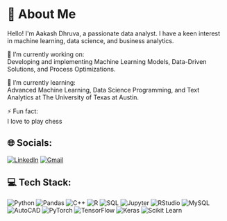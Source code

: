 # 💫 About Me

Hello! I'm Aakash Dhruva, a passionate data analyst. I have a keen interest in machine learning, data science, and business analytics.

🔭 I’m currently working on:  
Developing and implementing Machine Learning Models, Data-Driven Solutions, and Process Optimizations.

🌱 I’m currently learning:  
Advanced Machine Learning, Data Science Programming, and Text Analytics at The University of Texas at Austin.

⚡ Fun fact:  
I love to play chess


## 🌐 Socials:  
[![LinkedIn](https://img.shields.io/badge/LinkedIn-%230077B5.svg?logo=linkedin&logoColor=white)](https://linkedin.com/in/aakashdhruva)
[![Gmail](https://img.shields.io/badge/Gmail-D14836?style=flat&logo=gmail&logoColor=white)](mailto:dhruvaaakash@utexas.edu)


## 💻 Tech Stack:
<img alt="Python" src="https://img.shields.io/badge/python-3670A0?style=for-the-badge&logo=python&logoColor=ffdd54"/> <img alt="Pandas" src="https://img.shields.io/badge/pandas-%23150458.svg?style=for-the-badge&logo=pandas&logoColor=white"/> <img alt="C++" src="https://img.shields.io/badge/c++-%2300599C.svg?style=for-the-badge&logo=c%2B%2B&logoColor=white"/> <img alt="R" src="https://img.shields.io/badge/r-%23276DC3.svg?style=for-the-badge&logo=r&logoColor=white"/> <img alt="SQL" src="https://img.shields.io/badge/sql-%2300f.svg?style=for-the-badge&logo=sql&logoColor=white"/> <img alt="Jupyter" src="https://img.shields.io/badge/jupyter-%23F37626.svg?style=for-the-badge&logo=jupyter&logoColor=white"/> <img alt="RStudio" src="https://img.shields.io/badge/RStudio-75AADB?style=for-the-badge&logo=RStudio&logoColor=white"/> <img alt="MySQL" src="https://img.shields.io/badge/mysql-%2300f.svg?style=for-the-badge&logo=mysql&logoColor=white"/> <img alt="AutoCAD" src="https://img.shields.io/badge/autocad-%23002A5C.svg?style=for-the-badge&logo=autocad&logoColor=white"/> <img alt="PyTorch" src="https://img.shields.io/badge/pytorch-%23EE4C2C.svg?style=for-the-badge&logo=pytorch&logoColor=white"/> <img alt="TensorFlow" src="https://img.shields.io/badge/tensorflow-%23FF6F00.svg?style=for-the-badge&logo=tensorflow&logoColor=white"/> <img alt="Keras" src="https://img.shields.io/badge/keras-%23D00000.svg?style=for-the-badge&logo=keras&logoColor=white"/> <img alt="Scikit Learn" src="https://img.shields.io/badge/scikit_learn-%23F7931E.svg?style=for-the-badge&logo=scikit-learn&logoColor=white"/>

